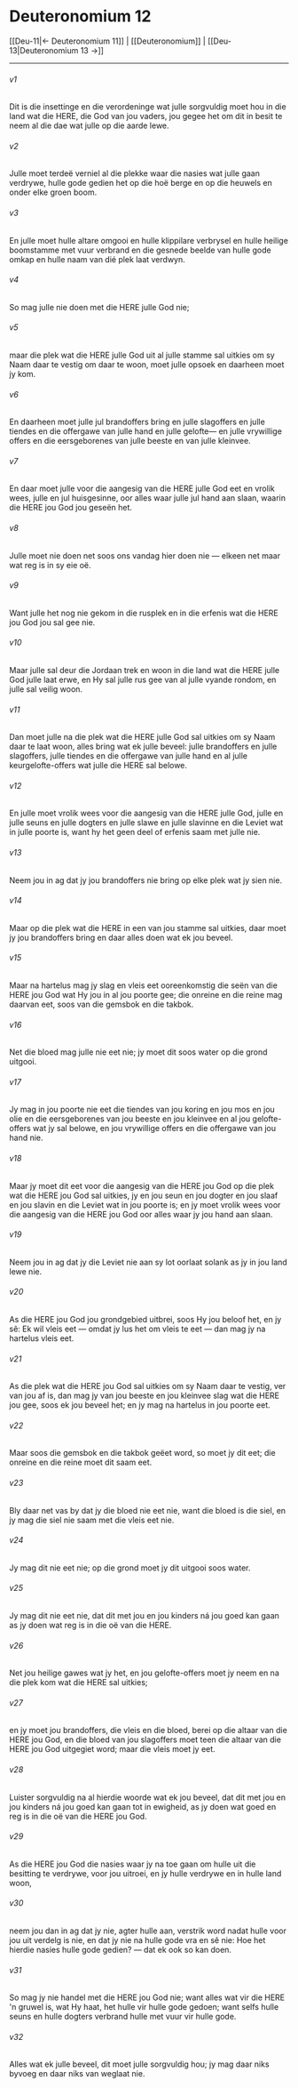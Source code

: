 # Deuteronomium 12

[[Deu-11|← Deuteronomium 11]] | [[Deuteronomium]] | [[Deu-13|Deuteronomium 13 →]]
***

###### v1
Dit is die insettinge en die verordeninge wat julle sorgvuldig moet hou in die land wat die HERE, die God van jou vaders, jou gegee het om dit in besit te neem al die dae wat julle op die aarde lewe. 
###### v2
Julle moet terdeë verniel al die plekke waar die nasies wat julle gaan verdrywe, hulle gode gedien het op die hoë berge en op die heuwels en onder elke groen boom. 
###### v3
En julle moet hulle altare omgooi en hulle klippilare verbrysel en hulle heilige boomstamme met vuur verbrand en die gesnede beelde van hulle gode omkap en hulle naam van dié plek laat verdwyn. 
###### v4
So mag julle nie doen met die HERE julle God nie; 
###### v5
maar die plek wat die HERE julle God uit al julle stamme sal uitkies om sy Naam daar te vestig om daar te woon, moet julle opsoek en daarheen moet jy kom. 
###### v6
En daarheen moet julle jul brandoffers bring en julle slagoffers en julle tiendes en die offergawe van julle hand en julle gelofte— en julle vrywillige offers en die eersgeborenes van julle beeste en van julle kleinvee. 
###### v7
En daar moet julle voor die aangesig van die HERE julle God eet en vrolik wees, julle en jul huisgesinne, oor alles waar julle jul hand aan slaan, waarin die HERE jou God jou geseën het. 
###### v8
Julle moet nie doen net soos ons vandag hier doen nie — elkeen net maar wat reg is in sy eie oë. 
###### v9
Want julle het nog nie gekom in die rusplek en in die erfenis wat die HERE jou God jou sal gee nie. 
###### v10
Maar julle sal deur die Jordaan trek en woon in die land wat die HERE julle God julle laat erwe, en Hy sal julle rus gee van al julle vyande rondom, en julle sal veilig woon. 
###### v11
Dan moet julle na die plek wat die HERE julle God sal uitkies om sy Naam daar te laat woon, alles bring wat ek julle beveel: julle brandoffers en julle slagoffers, julle tiendes en die offergawe van julle hand en al julle keurgelofte-offers wat julle die HERE sal belowe. 
###### v12
En julle moet vrolik wees voor die aangesig van die HERE julle God, julle en julle seuns en julle dogters en julle slawe en julle slavinne en die Leviet wat in julle poorte is, want hy het geen deel of erfenis saam met julle nie. 
###### v13
Neem jou in ag dat jy jou brandoffers nie bring op elke plek wat jy sien nie. 
###### v14
Maar op die plek wat die HERE in een van jou stamme sal uitkies, daar moet jy jou brandoffers bring en daar alles doen wat ek jou beveel. 
###### v15
Maar na hartelus mag jy slag en vleis eet ooreenkomstig die seën van die HERE jou God wat Hy jou in al jou poorte gee; die onreine en die reine mag daarvan eet, soos van die gemsbok en die takbok. 
###### v16
Net die bloed mag julle nie eet nie; jy moet dit soos water op die grond uitgooi. 
###### v17
Jy mag in jou poorte nie eet die tiendes van jou koring en jou mos en jou olie en die eersgeborenes van jou beeste en jou kleinvee en al jou gelofte-offers wat jy sal belowe, en jou vrywillige offers en die offergawe van jou hand nie. 
###### v18
Maar jy moet dit eet voor die aangesig van die HERE jou God op die plek wat die HERE jou God sal uitkies, jy en jou seun en jou dogter en jou slaaf en jou slavin en die Leviet wat in jou poorte is; en jy moet vrolik wees voor die aangesig van die HERE jou God oor alles waar jy jou hand aan slaan. 
###### v19
Neem jou in ag dat jy die Leviet nie aan sy lot oorlaat solank as jy in jou land lewe nie. 
###### v20
As die HERE jou God jou grondgebied uitbrei, soos Hy jou beloof het, en jy sê: Ek wil vleis eet — omdat jy lus het om vleis te eet — dan mag jy na hartelus vleis eet. 
###### v21
As die plek wat die HERE jou God sal uitkies om sy Naam daar te vestig, ver van jou af is, dan mag jy van jou beeste en jou kleinvee slag wat die HERE jou gee, soos ek jou beveel het; en jy mag na hartelus in jou poorte eet. 
###### v22
Maar soos die gemsbok en die takbok geëet word, so moet jy dit eet; die onreine en die reine moet dit saam eet. 
###### v23
Bly daar net vas by dat jy die bloed nie eet nie, want die bloed is die siel, en jy mag die siel nie saam met die vleis eet nie. 
###### v24
Jy mag dit nie eet nie; op die grond moet jy dit uitgooi soos water. 
###### v25
Jy mag dit nie eet nie, dat dit met jou en jou kinders ná jou goed kan gaan as jy doen wat reg is in die oë van die HERE. 
###### v26
Net jou heilige gawes wat jy het, en jou gelofte-offers moet jy neem en na die plek kom wat die HERE sal uitkies; 
###### v27
en jy moet jou brandoffers, die vleis en die bloed, berei op die altaar van die HERE jou God, en die bloed van jou slagoffers moet teen die altaar van die HERE jou God uitgegiet word; maar die vleis moet jy eet. 
###### v28
Luister sorgvuldig na al hierdie woorde wat ek jou beveel, dat dit met jou en jou kinders ná jou goed kan gaan tot in ewigheid, as jy doen wat goed en reg is in die oë van die HERE jou God. 
###### v29
As die HERE jou God die nasies waar jy na toe gaan om hulle uit die besitting te verdrywe, voor jou uitroei, en jy hulle verdrywe en in hulle land woon, 
###### v30
neem jou dan in ag dat jy nie, agter hulle aan, verstrik word nadat hulle voor jou uit verdelg is nie, en dat jy nie na hulle gode vra en sê nie: Hoe het hierdie nasies hulle gode gedien? — dat ek ook so kan doen. 
###### v31
So mag jy nie handel met die HERE jou God nie; want alles wat vir die HERE 'n gruwel is, wat Hy haat, het hulle vir hulle gode gedoen; want selfs hulle seuns en hulle dogters verbrand hulle met vuur vir hulle gode. 
###### v32
Alles wat ek julle beveel, dit moet julle sorgvuldig hou; jy mag daar niks byvoeg en daar niks van weglaat nie. 
